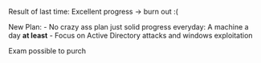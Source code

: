 Result of last time:
	Excellent progress -> burn out :(

New Plan:
	- No crazy ass plan just solid progress everyday:
		A machine a day **at least**
	- Focus on Active Directory attacks and windows exploitation

Exam possible to purch